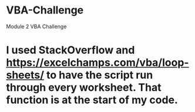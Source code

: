 # VBA-Challenge
Module 2 VBA Challenge

# I used StackOverflow and https://excelchamps.com/vba/loop-sheets/ to have the script run through every worksheet. That function is at the start of my code. 
